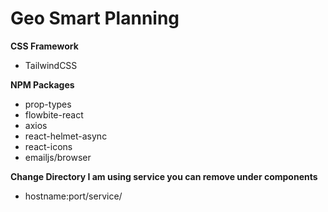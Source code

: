 # Geo Smart Planning


**CSS Framework**
* TailwindCSS

**NPM Packages**
* prop-types
* flowbite-react
* axios
* react-helmet-async
* react-icons
* emailjs/browser

**Change Directory I am using service you can remove under components**
* hostname:port/service/
